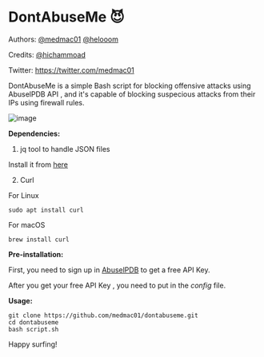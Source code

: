 # DontAbuseMe 😈

Authors:
[@medmac01](https://github.com/medmac01)
[@helooom](https://github.com/helooom)

Credits:
[@hichammoad](https://github.com/hichammoad)

Twitter:
https://twitter.com/medmac01

DontAbuseMe is a simple Bash script for blocking offensive attacks using AbuselPDB API , and it's capable of blocking suspecious attacks from their IPs using firewall rules.

![image](https://user-images.githubusercontent.com/56129562/121762204-5fbaa880-cb2c-11eb-99f3-d8bd4f11ca46.png)


**Dependencies:**

1. jq tool to handle JSON files

Install it from [here](https://stedolan.github.io/jq/download/)

2. Curl

  For Linux

```
sudo apt install curl
```

  For macOS

```
brew install curl
```
**Pre-installation:**

First, you need to sign up in [AbuselPDB](https://www.abuseipdb.com/account/api) to get a free API Key.

After you get your free API Key , you need to put in the *config* file.

**Usage:**

```
git clone https://github.com/medmac01/dontabuseme.git
cd dontabuseme
bash script.sh

```

Happy surfing! 


